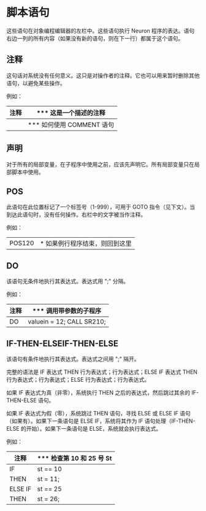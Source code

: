 # 脚本语句

这些语句在对象编程编辑器的左栏中。这些语句执行 Neuron 程序的表达。语句右边一列的所有内容（如果没有新的语句，则在下一行）都属于这个语句。

## 注释

这句话对系统没有任何意义。这只是对操作者的注释。它也可以用来暂时删除其他语句，以避免某些操作。

例如：

| 注释 | \*\*\* 这是一个描述的注释    |
| ---- | ---------------------------- |
|      | \*\*\* 如何使用 COMMENT 语句 |

## 声明

对于所有的局部变量，在子程序中使用之前，应该先声明它。所有局部变量只在局部脚本中使用。

## POS

此语句在此位置标记了一个标签号（1-999），可用于 GOTO 指令（见下文）。当到达此语句时，没有任何操作。右栏中的文字被当作注释。

例如：

|        |                                 |
| ------ | ------------------------------- |
| POS120 | \* 如果例行程序结束，则回到这里 |

## DO

该语句无条件地执行其表达式。表达式用 ";" 分隔。

例如：

| 注释 | \*\*\* 调用带参数的子程序 |
| ---- | ------------------------- |
| DO   | valuein = 12; CALL SR210; |

## IF-THEN-ELSEIF-THEN-ELSE

该语句有条件地执行其表达式。表达式之间用 ";" 隔开。

完整的语法是 IF 表达式 THEN 行为表达式；行为表达式；ELSE IF 表达式 THEN 行为表达式；行为表达式；ELSE 行为表达式；行为表达式。

如果 IF 表达式为真（非零），系统执行 THEN 之后的表达式，然后跳过其余的 IF-THEN-ELSE 语句。

如果 IF 表达式为假（零），系统跳过 THEN 语句，寻找 ELSE 或 ELSE IF 语句（如果有）。如果下一条语句是 ELSE IF，系统将其作为 IF 语句处理（IF-THEN-ELSE 的开始）。如果下一条语句是 ELSE，系统就会执行表达式。

例如：

| 注释    | \*\*\* 检查第 10 和 25 号 St |
| ------- | ---------------------------- |
| IF      | st == 10                     |
| THEN    | st = 11;                     |
| ELSE IF | st == 25                     |
| THEN    | st = 26;                     |
